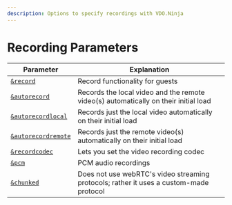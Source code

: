 ```yaml
---
description: Options to specify recordings with VDO.Ninja
---
```


# Recording Parameters

| Parameter                                                 | Explanation                                                                            |
| --------------------------------------------------------- | -------------------------------------------------------------------------------------- |
| [`&record`](and-record.md)                                | Record functionality for guests                                                        |
| [`&autorecord`](and-autorecord.md)                        | Records the local video and the remote video(s) automatically on their initial load    |
| [`&autorecordlocal`](and-autorecordlocal.md)              | Records just the local video automatically on their initial load                       |
| [`&autorecordremote`](and-autorecordremote.md)            | Records just the remote video(s) automatically on their initial load                   |
| [`&recordcodec`](and-recordcodec.md)                      | Lets you set the video recording codec                                                 |
| [`&pcm`](and-pcm.md)                                      | PCM audio recordings                                                                   |
| [`&chunked`](../../newly-added-parameters/and-chunked.md) | Does not use webRTC's video streaming protocols; rather it uses a custom-made protocol |
